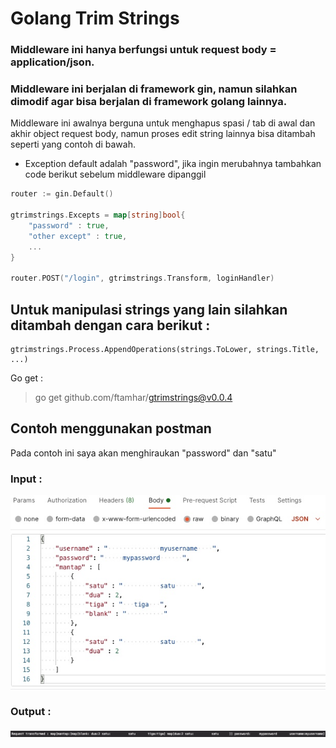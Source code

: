 # Golang Trim Strings
### Middleware ini hanya berfungsi untuk request body = application/json.

### Middleware ini berjalan di framework gin, namun silahkan dimodif agar bisa berjalan di framework golang lainnya.
Middleware ini awalnya berguna untuk menghapus spasi / tab di awal dan akhir object request body, namun proses edit string lainnya bisa ditambah seperti yang contoh di bawah.

- Exception default adalah "password", jika ingin merubahnya tambahkan code berikut sebelum middleware dipanggil
```go
router := gin.Default()

gtrimstrings.Excepts = map[string]bool{
    "password" : true,
    "other except" : true,
    ...
}

router.POST("/login", gtrimstrings.Transform, loginHandler)
```
## Untuk manipulasi strings yang lain silahkan ditambah dengan cara berikut :
```golang
gtrimstrings.Process.AppendOperations(strings.ToLower, strings.Title, ...)
```
Go get :
> go get github.com/ftamhar/gtrimstrings@v0.0.4

## Contoh menggunakan postman

Pada contoh ini saya akan menghiraukan "password" dan "satu"
### Input :
![Input](/img/1.jpg)
### Output :
![Output](/img/2.jpg)
